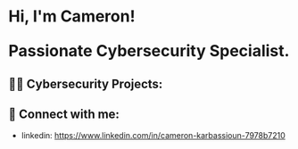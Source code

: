 <h1>Hi, I'm Cameron! 

  Passionate Cybersecurity Specialist. </h1>

<h2>👨‍💻 Cybersecurity Projects:</h2>




<h2> 🤳 Connect with me:</h2>


- linkedin: https://www.linkedin.com/in/cameron-karbassioun-7978b7210




